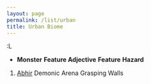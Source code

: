 ```yaml
---
layout: page
permalink: /list/urban
title: Urban Biome
---
```


:L

- <span class="a">**Monster**</span> <span class="b">**Feature Adjective**</span> <span class="c">**Feature**</span>  **Hazard**
1. <span class="a">[Abhir](/monsters/abhir)</span> <span class="a">Demonic</span>  <span class="c">Arena</span> Grasping Walls
